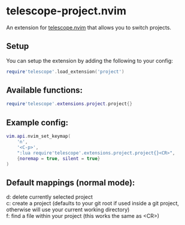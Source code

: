 # telescope-project.nvim

An extension for [telescope.nvim](https://github.com/nvim-telescope/telescope.nvim) that allows you to switch projects.

## Setup

You can setup the extension by adding the following to your config:

```lua
require'telescope'.load_extension('project')
```

## Available functions:

```lua
require'telescope'.extensions.project.project{}
```

## Example config: 

```lua
vim.api.nvim_set_keymap(
	'n',
	'<C-p>',
	":lua require'telescope'.extensions.project.project{}<CR>",
	{noremap = true, silent = true}
)
```

## Default mappings (normal mode):
d: delete currently selected project\
c: create a project (defaults to your git root if used inside a git project, otherwise will use your current working directory)\
f: find a file within your project (this works the same as \<CR\>)
